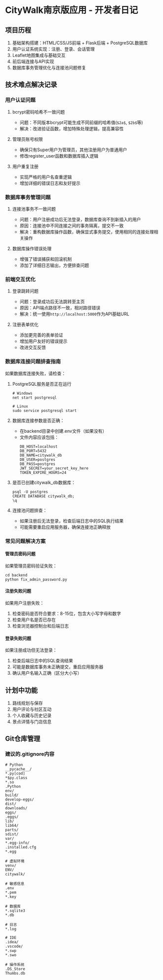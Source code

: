 # CityWalk南京版应用 - 开发者日记

## 项目历程
1. 基础架构搭建：HTML/CSS/JS前端 + Flask后端 + PostgreSQL数据库
2. 用户认证系统实现：注册、登录、会话管理
3. Leaflet地图集成与基础交互
4. 前后端连接与API实现
5. 数据库事务管理优化与连接池问题修复

## 技术难点解决记录

### 用户认证问题
1. bcrypt密码哈希不一致问题
   - 问题：不同版本bcrypt可能生成不同前缀的哈希值(`$2a$`, `$2b$`等)
   - 解决：改进验证函数，增加特殊处理逻辑，提高兼容性

2. 管理员账号权限
   - 确保只有Super用户为管理员，其他注册用户为普通用户
   - 修改register_user函数和数据库插入逻辑

3. 用户重复注册
   - 实现严格的用户名查重逻辑
   - 增加详细的错误日志和友好提示

### 数据库事务管理问题
1. 连接池事务不一致问题
   - 问题：用户注册成功后无法登录，数据库查询不到新插入的用户
   - 原因：连接池中不同连接之间的事务隔离，提交不一致
   - 解决：重构数据库操作函数，确保显式事务提交，使用相同的连接处理相关操作

2. 数据库操作错误处理
   - 增强了错误捕获和回滚机制
   - 添加了详细日志输出，方便排查问题

### 前端交互优化
1. 登录跳转问题
   - 问题：登录成功后无法跳转至主页
   - 原因：API端点路径不一致，相对路径错误
   - 解决：统一使用`http://localhost:5000`作为API基础URL

2. 注册表单优化
   - 添加更完善的表单验证
   - 增加用户友好的错误提示
   - 改进交互反馈

### 数据库连接问题排查指南
如果数据库连接失败，请检查：

1. PostgreSQL服务是否正在运行
   ```
   # Windows
   net start postgresql
   
   # Linux
   sudo service postgresql start
   ```

2. 数据库连接参数是否正确：
   - 在backend目录中创建.env文件（如果没有）
   - 文件内容应该包括：
     ```
     DB_HOST=localhost
     DB_PORT=5432
     DB_NAME=citywalk_db
     DB_USER=postgres
     DB_PASS=postgres
     JWT_SECRET=your_secret_key_here
     TOKEN_EXPIRE_HOURS=24
     ```

3. 是否已创建citywalk_db数据库：
   ```
   psql -U postgres
   CREATE DATABASE citywalk_db;
   \q
   ```

4. 连接池问题排查：
   - 如果注册后无法登录，检查后端日志中的SQL执行结果
   - 可能需要重启应用服务器，确保连接池正确释放

### 常见问题解决方案

#### 管理员密码问题
如果管理员密码验证失败：
```
cd backend
python fix_admin_password.py
```

#### 注册失败问题
如果用户注册失败：
1. 检查密码是否符合要求：8-15位，包含大小写字母和数字
2. 检查用户名是否已存在
3. 检查浏览器控制台和后端日志

#### 登录失败问题
如果注册成功但无法登录：
1. 检查后端日志中的SQL查询结果
2. 可能是数据库事务未正确提交，重启应用服务器
3. 确认用户名输入正确（区分大小写）

## 计划中功能
1. 路线规划与保存
2. 用户评论与社区互动
3. 个人收藏与历史记录
4. 景点详情与门店信息

## Git仓库管理

### 建议的.gitignore内容
```
# Python
__pycache__/
*.py[cod]
*$py.class
*.so
.Python
env/
build/
develop-eggs/
dist/
downloads/
eggs/
.eggs/
lib/
lib64/
parts/
sdist/
var/
*.egg-info/
.installed.cfg
*.egg

# 虚拟环境
venv/
ENV/
citywalk/

# 敏感信息
.env
*.pem
*.key

# 数据库
*.sqlite3
*.db

# 日志
*.log

# IDE
.idea/
.vscode/
*.swp
*.swo

# 操作系统
.DS_Store
Thumbs.db
``` 